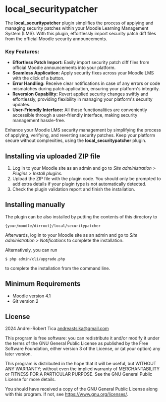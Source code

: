 # local_securitypatcher

The **local_securitypatcher** plugin simplifies the process of applying and managing security patches within your Moodle Learning Management System (LMS). With this plugin, effortlessly import security patch diff files from the official Moodle security announcements.

### Key Features:
- **Effortless Patch Import:** Easily import security patch diff files from official Moodle announcements into your platform.
- **Seamless Application:** Apply security fixes across your Moodle LMS with the click of a button.
- **Error Handling:** Receive clear notifications in case of any errors or code mismatches during patch application, ensuring your platform's integrity.
- **Reversion Capability:** Revert applied security changes swiftly and effortlessly, providing flexibility in managing your platform's security updates.
- **User-Friendly Interface:** All these functionalities are conveniently accessible through a user-friendly interface, making security management hassle-free.

Enhance your Moodle LMS security management by simplifying the process of applying, verifying, and reverting security patches. Keep your platform secure without complexities, using the **local_securitypatcher** plugin.

## Installing via uploaded ZIP file ##

1. Log in to your Moodle site as an admin and go to _Site administration >
   Plugins > Install plugins_.
2. Upload the ZIP file with the plugin code. You should only be prompted to add
   extra details if your plugin type is not automatically detected.
3. Check the plugin validation report and finish the installation.

## Installing manually ##

The plugin can be also installed by putting the contents of this directory to

    {your/moodle/dirroot}/local/securitypatcher

Afterwards, log in to your Moodle site as an admin and go to _Site administration >
Notifications_ to complete the installation.

Alternatively, you can run

    $ php admin/cli/upgrade.php

to complete the installation from the command line.

## Minimum Requirements ##

- Moodle version 4.1
- Git version 2


## License ##

2024 Andrei-Robert Tica <andreastsika@gmail.com>

This program is free software: you can redistribute it and/or modify it under
the terms of the GNU General Public License as published by the Free Software
Foundation, either version 3 of the License, or (at your option) any later
version.

This program is distributed in the hope that it will be useful, but WITHOUT ANY
WARRANTY; without even the implied warranty of MERCHANTABILITY or FITNESS FOR A
PARTICULAR PURPOSE.  See the GNU General Public License for more details.

You should have received a copy of the GNU General Public License along with
this program.  If not, see <https://www.gnu.org/licenses/>.
